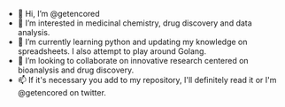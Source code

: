 - 👋 Hi, I’m @getencored
- 👀 I’m interested in medicinal chemistry, drug discovery and data analysis.
- 🌱 I’m currently learning python and updating my knowledge on spreadsheets. I also attempt to play around Golang.
- 💞️ I’m looking to collaborate on innovative research centered on bioanalysis and drug discovery.
- 📫 If it's necessary you add to my repository, I'll definitely read it or I'm @getencored on twitter.

<!---
getencored/getencored is a ✨ special ✨ repository because its `README.md` (this file) appears on your GitHub profile.
You can click the Preview link to take a look at your changes.
--->
